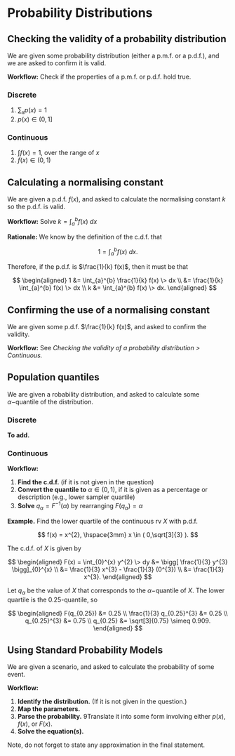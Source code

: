 # Probability Distributions

## Checking the validity of a probability distribution

We are given some probability distribution (either a p.m.f. or a p.d.f.), and we are asked to confirm it is valid.

**Workflow:**
Check if the properties of a p.m.f. or p.d.f. hold true.

### Discrete

1. $\sum_x p(x) = 1$
2. $p(x) \in (0,1]$

### Continuous

1. $\int f(x) = 1$, over the range of $x$
2. $f(x) \in (0,1)$

## Calculating a normalising constant

We are given a p.d.f. $f(x)$, and asked to calculate the normalising constant $k$ so the p.d.f. is valid.

**Workflow:**
Solve $k = \int_{a}^{b} f(x) \> dx$

**Rationale:**
We know by the definition of the c.d.f. that

$$
1 = \int_{a}^{b} f(x) \> dx.
$$

Therefore, if the p.d.f. is $\frac{1}{k} f(x)$, then it must be that

$$
\begin{aligned}
    1 &= \int_{a}^{b} \frac{1}{k} f(x) \> dx \\
    &= \frac{1}{k} \int_{a}^{b} f(x) \> dx \\
    k &= \int_{a}^{b} f(x) \> dx.
\end{aligned}
$$

## Confirming the use of a normalising constant

We are given some p.d.f. $\frac{1}{k} f(x)$, and asked to confirm the validity.

**Workflow:**
See *Checking the validity of a probability distribution > Continuous.*

## Population quantiles

We are given a robability distribution, and asked to calculate some $\alpha-$quantile of the distribution.

### Discrete

**To add.**

### Continuous

**Workflow:**

1. **Find the c.d.f.** (if it is not given in the question)
2. **Convert the quantile to** $\alpha \in (0,1)$, if it is given as a percentage or description (e.g., lower sampler quartile)
3. **Solve** $q_{\alpha} = F^{-1}(\alpha)$ by rearranging $F(q_{\alpha}) = \alpha$

**Example.** Find the lower quartile of the continuous rv $X$ with p.d.f.

$$
f(x) = x^{2}, \hspace{3mm} x \in ( 0,\sqrt[3]{3} ).
$$

The c.d.f. of $X$ is given by

$$
\begin{aligned}
    F(x) = \int_{0}^{x} y^{2} \> dy &= \bigg[ \frac{1}{3} y^{3} \bigg]_{0}^{x} \\ &= \frac{1}{3} x^{3} - \frac{1}{3} (0^{3})
    \\ &= \frac{1}{3} x^{3}.
\end{aligned}
$$

Let $q_{\alpha}$ be the value of $X$ that corresponds to the $\alpha-$quantile of $X$.
The lower quartile is the 0.25-quantile, so

$$
\begin{aligned}
    F(q_{0.25}) &= 0.25 \\
    \frac{1}{3} q_{0.25}^{3} &= 0.25 \\
    q_{0.25}^{3} &= 0.75 \\
    q_{0.25} &= \sqrt[3]{0.75} \simeq 0.909.
\end{aligned}
$$

## Using Standard Probability Models

We are given a scenario, and asked to calculate the probability of some event.

**Workflow:**

1. **Identify the distribution.** (If it is not given in the question.)
2. **Map the parameters.**
3. **Parse the probability.** 9Translate it into some form involving either $p(x), f(x)$, or $F(x)$.
4. **Solve the equation(s).**

Note, do not forget to state any approximation in the final statement.
